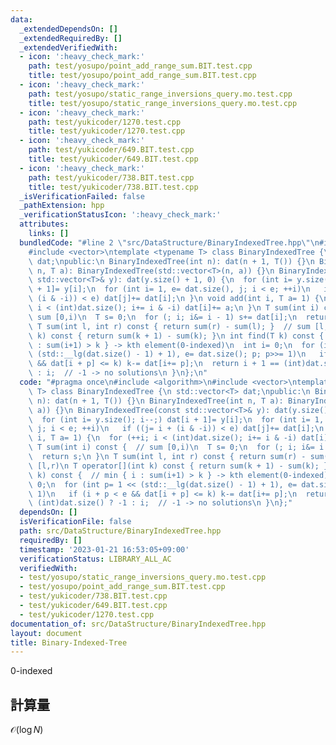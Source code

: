 ```yaml
---
data:
  _extendedDependsOn: []
  _extendedRequiredBy: []
  _extendedVerifiedWith:
  - icon: ':heavy_check_mark:'
    path: test/yosupo/point_add_range_sum.BIT.test.cpp
    title: test/yosupo/point_add_range_sum.BIT.test.cpp
  - icon: ':heavy_check_mark:'
    path: test/yosupo/static_range_inversions_query.mo.test.cpp
    title: test/yosupo/static_range_inversions_query.mo.test.cpp
  - icon: ':heavy_check_mark:'
    path: test/yukicoder/1270.test.cpp
    title: test/yukicoder/1270.test.cpp
  - icon: ':heavy_check_mark:'
    path: test/yukicoder/649.BIT.test.cpp
    title: test/yukicoder/649.BIT.test.cpp
  - icon: ':heavy_check_mark:'
    path: test/yukicoder/738.BIT.test.cpp
    title: test/yukicoder/738.BIT.test.cpp
  _isVerificationFailed: false
  _pathExtension: hpp
  _verificationStatusIcon: ':heavy_check_mark:'
  attributes:
    links: []
  bundledCode: "#line 2 \"src/DataStructure/BinaryIndexedTree.hpp\"\n#include <algorithm>\n\
    #include <vector>\ntemplate <typename T> class BinaryIndexedTree {\n std::vector<T>\
    \ dat;\npublic:\n BinaryIndexedTree(int n): dat(n + 1, T()) {}\n BinaryIndexedTree(int\
    \ n, T a): BinaryIndexedTree(std::vector<T>(n, a)) {}\n BinaryIndexedTree(const\
    \ std::vector<T>& y): dat(y.size() + 1, 0) {\n  for (int i= y.size(); i--;) dat[i\
    \ + 1]= y[i];\n  for (int i= 1, e= dat.size(), j; i < e; ++i)\n   if ((j= i +\
    \ (i & -i)) < e) dat[j]+= dat[i];\n }\n void add(int i, T a= 1) {\n  for (++i;\
    \ i < (int)dat.size(); i+= i & -i) dat[i]+= a;\n }\n T sum(int i) const {  //\
    \ sum [0,i)\n  T s= 0;\n  for (; i; i&= i - 1) s+= dat[i];\n  return s;\n }\n\
    \ T sum(int l, int r) const { return sum(r) - sum(l); }  // sum [l,r)\n T operator[](int\
    \ k) const { return sum(k + 1) - sum(k); }\n int find(T k) const {  // min { i\
    \ : sum(i+1) > k } -> kth element(0-indexed)\n  int i= 0;\n  for (int p= 1 <<\
    \ (std::__lg(dat.size() - 1) + 1), e= dat.size(); p; p>>= 1)\n   if (i + p < e\
    \ && dat[i + p] <= k) k-= dat[i+= p];\n  return i + 1 == (int)dat.size() ? -1\
    \ : i;  // -1 -> no solutions\n }\n};\n"
  code: "#pragma once\n#include <algorithm>\n#include <vector>\ntemplate <typename\
    \ T> class BinaryIndexedTree {\n std::vector<T> dat;\npublic:\n BinaryIndexedTree(int\
    \ n): dat(n + 1, T()) {}\n BinaryIndexedTree(int n, T a): BinaryIndexedTree(std::vector<T>(n,\
    \ a)) {}\n BinaryIndexedTree(const std::vector<T>& y): dat(y.size() + 1, 0) {\n\
    \  for (int i= y.size(); i--;) dat[i + 1]= y[i];\n  for (int i= 1, e= dat.size(),\
    \ j; i < e; ++i)\n   if ((j= i + (i & -i)) < e) dat[j]+= dat[i];\n }\n void add(int\
    \ i, T a= 1) {\n  for (++i; i < (int)dat.size(); i+= i & -i) dat[i]+= a;\n }\n\
    \ T sum(int i) const {  // sum [0,i)\n  T s= 0;\n  for (; i; i&= i - 1) s+= dat[i];\n\
    \  return s;\n }\n T sum(int l, int r) const { return sum(r) - sum(l); }  // sum\
    \ [l,r)\n T operator[](int k) const { return sum(k + 1) - sum(k); }\n int find(T\
    \ k) const {  // min { i : sum(i+1) > k } -> kth element(0-indexed)\n  int i=\
    \ 0;\n  for (int p= 1 << (std::__lg(dat.size() - 1) + 1), e= dat.size(); p; p>>=\
    \ 1)\n   if (i + p < e && dat[i + p] <= k) k-= dat[i+= p];\n  return i + 1 ==\
    \ (int)dat.size() ? -1 : i;  // -1 -> no solutions\n }\n};"
  dependsOn: []
  isVerificationFile: false
  path: src/DataStructure/BinaryIndexedTree.hpp
  requiredBy: []
  timestamp: '2023-01-21 16:53:05+09:00'
  verificationStatus: LIBRARY_ALL_AC
  verifiedWith:
  - test/yosupo/static_range_inversions_query.mo.test.cpp
  - test/yosupo/point_add_range_sum.BIT.test.cpp
  - test/yukicoder/738.BIT.test.cpp
  - test/yukicoder/649.BIT.test.cpp
  - test/yukicoder/1270.test.cpp
documentation_of: src/DataStructure/BinaryIndexedTree.hpp
layout: document
title: Binary-Indexed-Tree
---
```

0-indexed
## 計算量
$\mathcal{O}(\log N)$
